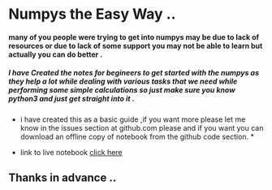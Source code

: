 # Numpys the Easy Way ..

#### many of you people were trying to get into numpys may be due to lack of resources or due to lack of some support you may not be able to learn but actually you can do better .

##### I have Created the notes for begineers to get started with the numpys as they help a lot while dealing with various tasks that we  need while performing some simple calculations so just make sure you know python3 and just get straight into it .

 * i have created this as a basic guide ,if you want more please let me know in the issues section at github.com please  and if you want you can download an offline copy of notebook from the github code section. *

* link to live notebook <a href = "https://colab.research.google.com/drive/1TVw5CNk-_4Y16ZJUjEcfGbS2ZkSXCESb"> click here</a>

## Thanks in advance .. 
